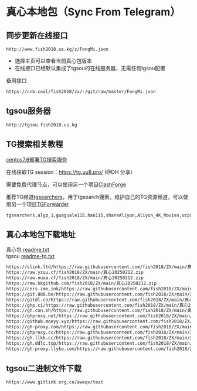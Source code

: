 # 真心本地包（Sync From Telegram）

## 同步更新在线接口
```
http://www.fish2018.us.kg/z/FongMi.json
```
- 选择主页可以查看当前真心包版本  
- 在线接口已经默认集成了tgsou的在线服务器，无需任何tgsou配置

备用接口
```
https://cnb.cool/fish2018/zx/-/git/raw/master/FongMi.json
```

## tgsou服务器
```
http://tgsou.fish2018.us.kg   
```

## TG搜索相关教程

[centos7.6部署TG搜索服务](https://github.com/fish2018/lib/blob/main/教程/centos7.6部署TG搜索服务.md)  

在线获取TG session：https://tg.uu8.pro/ (@DH 分享)  

需要免费代理节点，可以使用另一个项目[ClashForge](https://github.com/fish2018/ClashForge)  

推荐TG频道[tgsearchers](https://t.me/s/tgsearchers)，用于tgsearch搜索。维护自己的TG资源频道，可以使用另一个项目[TGForwarder](https://github.com/fish2018/TGForwarder)  
```
tgsearchers,alyp_1,guaguale115,hao115,shareAliyun,Aliyun_4K_Movies,ucpanpan,ucquark,ydypzyfx,tianyi_pd2
```

## 真心本地包下载地址
真心包 [readme.txt](http://www.fish2018.us.kg/z/readme.txt)    
tgsou [readme-tg.txt](http://www.fish2018.us.kg/z/readme-tg.txt)  

```bash
https://slink.ltd/https://raw.githubusercontent.com/fish2018/ZX/main/真心20250212.zip
https://raw.yzuu.cf/fish2018/ZX/main/真心20250212.zip
https://raw.nuaa.cf/fish2018/ZX/main/真心20250212.zip
https://raw.kkgithub.com/fish2018/ZX/main/真心20250212.zip
https://cors.zme.ink/https://raw.githubusercontent.com/fish2018/ZX/main/真心20250212.zip
https://git.886.be/https://raw.githubusercontent.com/fish2018/ZX/main/真心20250212.zip
https://gitdl.cn/https://raw.githubusercontent.com/fish2018/ZX/main/真心20250212.zip
https://ghp.ci/https://raw.githubusercontent.com/fish2018/ZX/main/真心20250212.zip
https://gh.con.sh/https://raw.githubusercontent.com/fish2018/ZX/main/真心20250212.zip
https://ghproxy.net/https://raw.githubusercontent.com/fish2018/ZX/main/真心20250212.zip
https://github.moeyy.xyz/https://raw.githubusercontent.com/fish2018/ZX/main/真心20250212.zip
https://gh-proxy.com/https://raw.githubusercontent.com/fish2018/ZX/main/真心20250212.zip
https://ghproxy.cc/https://raw.githubusercontent.com/fish2018/ZX/main/真心20250212.zip
https://gh.llkk.cc/https://raw.githubusercontent.com/fish2018/ZX/main/真心20250212.zip
https://gh.ddlc.top/https://raw.githubusercontent.com/fish2018/ZX/main/真心20250212.zip
https://gh-proxy.llyke.com/https://raw.githubusercontent.com/fish2018/ZX/main/真心20250212.zip
```

## tgsou二进制文件下载
```
https://www.gitlink.org.cn/aweqv/test
```
